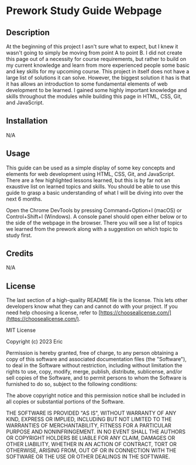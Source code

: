 # Prework Study Guide Webpage

## Description

At the beginning of this project I asn't sure what to expect, but I knew it wasn't going to simply be moving from point A to point B. I did not create this page out of a necessity for course requirements, but rather to build on my current knowledge and learn from more experienced people some basic and key skills for my upcoming course. This project in itself does not have a large list of solutions it can solve. However, the biggest solution it has is that it has allows an introduction to some fundamental elements of web development to be learned. I gained some highly important knowledge and skills throughout the modules while building this page in HTML, CSS, Git, and JavaScript.

## Installation

N/A

## Usage

This guide can be used as a simple display of some key concepts and elements for web development using HTML, CSS, Git, and JavaScript. There are a few highlighted lessons learned, but this is by far not an exaustive list on learned topics and skills. You should be able to use this guide to grasp a basic understanding of what I will be diving into over the next 6 months.

Open the Chrome DevTools by pressing Command+Option+I (macOS) or Control+Shift+I (Windows). A console panel should open either below or to the side of the webpage in the browser. There you will see a list of topics we learned from the prework along with a suggestion on which topic to study first.

## Credits

N/A

## License

The last section of a high-quality README file is the license. This lets other developers know what they can and cannot do with your project. If you need help choosing a license, refer to [https://choosealicense.com/](https://choosealicense.com/).

MIT License

Copyright (c) 2023 Eric

Permission is hereby granted, free of charge, to any person obtaining a copy
of this software and associated documentation files (the "Software"), to deal
in the Software without restriction, including without limitation the rights
to use, copy, modify, merge, publish, distribute, sublicense, and/or sell
copies of the Software, and to permit persons to whom the Software is
furnished to do so, subject to the following conditions:

The above copyright notice and this permission notice shall be included in all
copies or substantial portions of the Software.

THE SOFTWARE IS PROVIDED "AS IS", WITHOUT WARRANTY OF ANY KIND, EXPRESS OR
IMPLIED, INCLUDING BUT NOT LIMITED TO THE WARRANTIES OF MERCHANTABILITY,
FITNESS FOR A PARTICULAR PURPOSE AND NONINFRINGEMENT. IN NO EVENT SHALL THE
AUTHORS OR COPYRIGHT HOLDERS BE LIABLE FOR ANY CLAIM, DAMAGES OR OTHER
LIABILITY, WHETHER IN AN ACTION OF CONTRACT, TORT OR OTHERWISE, ARISING FROM,
OUT OF OR IN CONNECTION WITH THE SOFTWARE OR THE USE OR OTHER DEALINGS IN THE
SOFTWARE.
